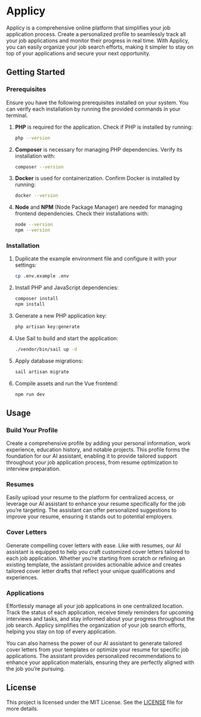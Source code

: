 # Applicy

Applicy is a comprehensive online platform that simplifies your job application process. Create a personalized profile to seamlessly track all your job applications and monitor their progress in real time. With Applicy, you can easily organize your job search efforts, making it simpler to stay on top of your applications and secure your next opportunity.

## Getting Started

### Prerequisites

Ensure you have the following prerequisites installed on your system. You can verify each installation by running the provided commands in your terminal.

1. **PHP** is required for the application. Check if PHP is installed by running:

   ```bash
   php --version
   ```

2. **Composer** is necessary for managing PHP dependencies. Verify its installation with:

   ```bash
   composer --version
   ```

3. **Docker** is used for containerization. Confirm Docker is installed by running:

   ```bash
   docker --version
   ```

4. **Node** and **NPM** (Node Package Manager) are needed for managing frontend dependencies. Check their installations with:

   ```bash
   node --version
   npm --version
   ```

### Installation

1. Duplicate the example environment file and configure it with your settings:

   ```bash
   cp .env.example .env
   ```

2. Install PHP and JavaScript dependencies:

   ```bash
   composer install
   npm install
   ```

3. Generate a new PHP application key:

   ```bash
   php artisan key:generate
   ```

4. Use Sail to build and start the application:

   ```bash
   ./vendor/bin/sail up -d
   ```

5. Apply database migrations:

   ```bash
   sail artisan migrate
   ```

6. Compile assets and run the Vue frontend:

   ```bash
   npm run dev
   ```

## Usage

### Build Your Profile

Create a comprehensive profile by adding your personal information, work experience, education history, and notable projects. This profile forms the foundation for our AI assistant, enabling it to provide tailored support throughout your job application process, from resume optimization to interview preparation.

### Resumes

Easily upload your resume to the platform for centralized access, or leverage our AI assistant to enhance your resume specifically for the job you’re targeting. The assistant can offer personalized suggestions to improve your resume, ensuring it stands out to potential employers. 

### Cover Letters

Generate compelling cover letters with ease. Like with resumes, our AI assistant is equipped to help you craft customized cover letters tailored to each job application. Whether you’re starting from scratch or refining an existing template, the assistant provides actionable advice and creates tailored cover letter drafts that reflect your unique qualifications and experiences.

### Applications

Effortlessly manage all your job applications in one centralized location. Track the status of each application, receive timely reminders for upcoming interviews and tasks, and stay informed about your progress throughout the job search. Applicy simplifies the organization of your job search efforts, helping you stay on top of every application.

You can also harness the power of our AI assistant to generate tailored cover letters from your templates or optimize your resume for specific job applications. The assistant provides personalized recommendations to enhance your application materials, ensuring they are perfectly aligned with the job you’re pursuing.

## License

This project is licensed under the MIT License. See the [LICENSE](LICENSE.txt) file for more details.

